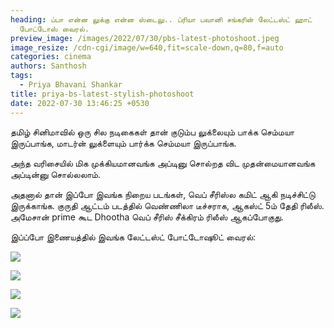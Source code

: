 ```yaml
---
heading: ப்பா என்ன லுக்கு என்ன ஸ்டைலு.. ப்ரியா பவானி சங்கரின் லேட்டஸ்ட் ஹாட்
  போட்டோஸ் வைரல்.
preview_image: /images/2022/07/30/pbs-latest-photoshoot.jpeg
image_resize: /cdn-cgi/image/w=640,fit=scale-down,q=80,f=auto
categories: cinema
authors: Santhosh
tags:
  - Priya Bhavani Shankar
title: priya-bs-latest-stylish-photoshoot
date: 2022-07-30 13:46:25 +0530
---
```

தமிழ் சினிமாவில் ஒரு சில நடிகைகள் தான் குடும்ப லுக்லையும் பாக்க செம்மயா இருப்பாங்க, மாடர்ன் லுக்ளையும் பார்க்க செம்மயா இருப்பாங்க.

அந்த வரிசையில் மிக முக்கியமானவங்க அப்டினு சொல்றத விட முதன்மையானவங்க அப்டின்னு சொல்லலாம்.

அதனால் தான் இப்போ இவங்க நிறைய படங்கள், வெப் சீரிஸ்ல கமிட் ஆகி நடிச்சிட்டு இருக்காங்க. குருதி ஆட்டம் படத்தில் வெண்ணிலா டீச்சராக, ஆகஸ்ட் 5ம் தேதி ரிலீஸ். அமேசான் prime கூட Dhootha வெப் சீரிஸ் சீக்கிரம் ரிலீஸ் ஆகப்போகுது.

இப்ப்போ இணையத்தில் இவங்க லேட்டஸ்ட் போட்டோஷூட் வைரல்: 

![](/images/2022/07/30/priya-bhavani-shankar-4.jpeg)

![](/images/2022/07/30/priya-bhavani-shankar-3.jpeg)

![](/images/2022/07/30/priya-bhavani-shankar-2.jpeg)

![](/images/2022/07/30/priya-bhavani-shankar-1.jpeg)